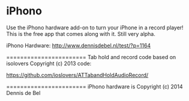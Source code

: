 iPhono
=======================

Use the iPhono hardware add-on to turn your iPhone in a record player!
This is the free app that comes along with it. Still very alpha. 

iPhono Hardware:
http://www.dennisdebel.nl/test/?p=1164



=======================
Tab hold and record code based on isolovers Copyright (c) 2013 code: 

https://github.com/ioslovers/ATTabandHoldAudioRecord/

=======================
iPhono hardware is Copyright (c) 2014 Dennis de Bel 


